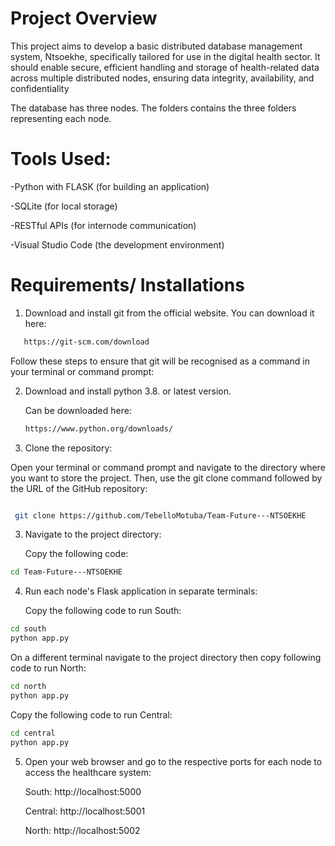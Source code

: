 # Project Overview
This project aims to develop a basic distributed database management system, Ntsoekhe,  specifically tailored for use in the digital health sector. It should enable secure, efficient handling  and storage of health-related data across multiple distributed nodes, ensuring data integrity,  availability, and confidentiality

The database has three nodes. The folders contains the three folders representing each node. 

# Tools Used:

-Python with FLASK (for building an application)

-SQLite (for local storage)

-RESTful APIs (for internode communication)

-Visual Studio Code (the development environment)

# Requirements/ Installations
1. Download and install git from the official website.
    You can download it here:
  ```bash
     https://git-scm.com/download
  ```
Follow these steps to ensure that git will be recognised as a command in your terminal or command prompt:

2. Download and install python 3.8. or latest version.

   Can be downloaded here:
   ```bash
   https://www.python.org/downloads/
   ```

2. Clone the repository:
   
Open your terminal or command prompt and navigate to the directory where you want to store the project. Then, use the git clone command followed by the URL of the GitHub repository:

  ```bash
  
   git clone https://github.com/TebelloMotuba/Team-Future---NTSOEKHE
  ```
3. Navigate to the project directory:
   
   Copy the following code:
  ```bash
  cd Team-Future---NTSOEKHE
  ```
4. Run each node's Flask application in separate terminals:
   
   Copy the following code to run South:
```bash
cd south
python app.py
```

On a different terminal navigate to the project directory then copy  following code to run North:
```bash
cd north
python app.py
```
Copy the following code to run Central:
```bash
cd central
python app.py
```
5. Open your web browser and go to the respective ports for each node to access the healthcare system:
   
   South: http://localhost:5000
   
   Central: http://localhost:5001
   
   North: http://localhost:5002



